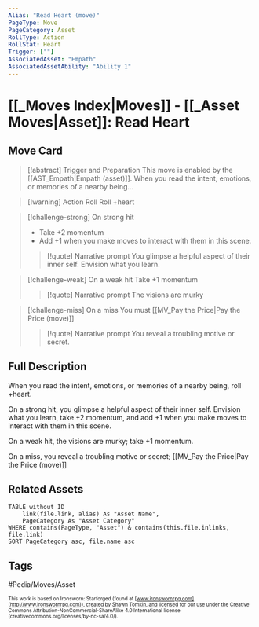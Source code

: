 ```yaml
---
Alias: "Read Heart (move)"
PageType: Move
PageCategory: Asset
RollType: Action
RollStat: Heart
Trigger: [""]
AssociatedAsset: "Empath"
AssociatedAssetAbility: "Ability 1"
---
```

# [[_Moves Index|Moves]] - [[_Asset Moves|Asset]]: Read Heart

## Move Card
>[!abstract]  Trigger and Preparation
>This move is enabled by the [[AST_Empath|Empath (asset)]].
>When you read the intent, emotions, or memories of a nearby being...

> [!warning] Action Roll
> Roll +heart

> [!challenge-strong] On strong hit
>  - Take +2 momentum
>  - Add +1 when you make moves to interact with them in this scene.
>  
> > [!quote] Narrative prompt
> > You glimpse a helpful aspect of their inner self. Envision what you learn.

> [!challenge-weak] On a weak hit
> Take +1 momentum
> 
> > [!quote] Narrative prompt 
> > The visions are murky

> [!challenge-miss] On a miss
> You must [[MV_Pay the Price|Pay the Price (move)]]
> 
> > [!quote] Narrative prompt
> > You reveal a troubling motive or secret.

## Full Description
When you read the intent, emotions, or memories of a nearby being, roll +heart. 

On a strong hit, you glimpse a helpful aspect of their inner self. Envision what you learn, take +2 momentum, and add +1 when you make moves to interact with them in this scene. 

On a weak hit, the visions are murky; take +1 momentum. 

On a miss, you reveal a troubling motive or secret; [[MV_Pay the Price|Pay the Price (move)]]

## Related Assets
```dataview
TABLE without ID
	link(file.link, alias) As "Asset Name",
	PageCategory As "Asset Category"
WHERE contains(PageType, "Asset") & contains(this.file.inlinks, file.link)
SORT PageCategory asc, file.name asc
```

## Tags
#Pedia/Moves/Asset 

<font size=-2>This work is based on Ironsworn: Starforged (found at [www.ironswornrpg.com](http://www.ironswornrpg.com)), created by Shawn Tomkin, and licensed for our use under the Creative Commons Attribution-NonCommercial-ShareAlike 4.0 International license  (creativecommons.org/licenses/by-nc-sa/4.0/).</font>

